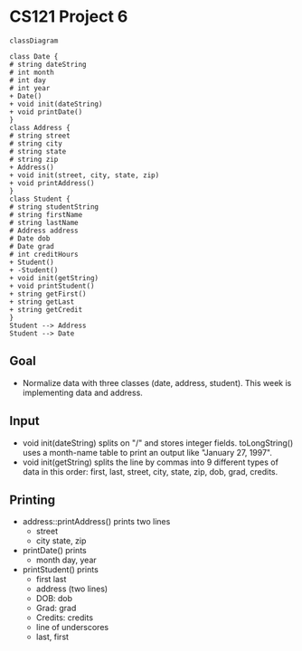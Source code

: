 # CS121 Project 6

```mermaid
classDiagram

class Date {
# string dateString
# int month
# int day
# int year
+ Date()
+ void init(dateString)
+ void printDate()
}
class Address {
# string street
# string city
# string state
# string zip
+ Address()
+ void init(street, city, state, zip)
+ void printAddress()
}
class Student {
# string studentString
# string firstName
# string lastName
# Address address
# Date dob
# Date grad
# int creditHours
+ Student()
+ -Student()
+ void init(getString)
+ void printStudent()
+ string getFirst()
+ string getLast
+ string getCredit
}
Student --> Address
Student --> Date
```

## Goal
* Normalize data with three classes (date, address, student). This week is implementing data and address.

## Input
* void init(dateString) splits on "/" and stores integer fields. toLongString() uses a month-name table to print an output like "January 27, 1997".
* void init(getString) splits the line by commas into 9 different types of data in this order: first, last, street, city, state, zip, dob, grad, credits.

## Printing
* address::printAddress() prints two lines
  * street
  * city state, zip
* printDate() prints 
  * month day, year
* printStudent() prints
  * first last
  * address (two lines)
  * DOB: dob
  * Grad: grad
  * Credits: credits
  * line of underscores
  * last, first
